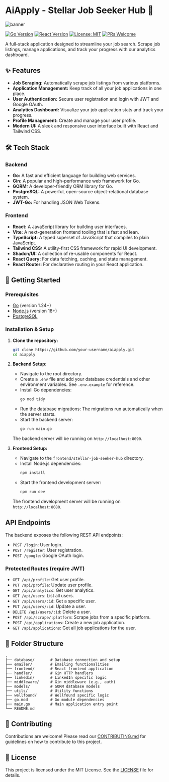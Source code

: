 # AiApply - Stellar Job Seeker Hub 🚀

![banner](https://i.imgur.com/EXAMPLE.png) <!-- Replace with a cool project banner -->

[![Go Version](https://img.shields.io/badge/go-1.24+-blue.svg)](https://golang.org)
[![React Version](https://img.shields.io/badge/react-18.3-blue.svg)](https://reactjs.org)
[![License: MIT](https://img.shields.io/badge/License-MIT-yellow.svg)](https://opensource.org/licenses/MIT)
[![PRs Welcome](https://img.shields.io/badge/PRs-welcome-brightgreen.svg)](CONTRIBUTING.md)

A full-stack application designed to streamline your job search. Scrape job listings, manage applications, and track your progress with our analytics dashboard.

## ✨ Features

- **Job Scraping:** Automatically scrape job listings from various platforms.
- **Application Management:** Keep track of all your job applications in one place.
- **User Authentication:** Secure user registration and login with JWT and Google OAuth.
- **Analytics Dashboard:** Visualize your job application stats and track your progress.
- **Profile Management:** Create and manage your user profile.
- **Modern UI:** A sleek and responsive user interface built with React and Tailwind CSS.

## 🛠️ Tech Stack

### Backend

- **Go:** A fast and efficient language for building web services.
- **Gin:** A popular and high-performance web framework for Go.
- **GORM:** A developer-friendly ORM library for Go.
- **PostgreSQL:** A powerful, open-source object-relational database system.
- **JWT-Go:** For handling JSON Web Tokens.

### Frontend

- **React:** A JavaScript library for building user interfaces.
- **Vite:** A next-generation frontend tooling that is fast and lean.
- **TypeScript:** A typed superset of JavaScript that compiles to plain JavaScript.
- **Tailwind CSS:** A utility-first CSS framework for rapid UI development.
- **Shadcn/UI:** A collection of re-usable components for React.
- **React Query:** For data fetching, caching, and state management.
- **React Router:** For declarative routing in your React application.

## 🚀 Getting Started

### Prerequisites

- [Go](https://golang.org/doc/install) (version 1.24+)
- [Node.js](https://nodejs.org/en/download/) (version 18+)
- [PostgreSQL](https://www.postgresql.org/download/)

### Installation & Setup

1.  **Clone the repository:**
    ```bash
    git clone https://github.com/your-username/aiapply.git
    cd aiapply
    ```

2.  **Backend Setup:**
    - Navigate to the root directory.
    - Create a `.env` file and add your database credentials and other environment variables. See `.env.example` for reference.
    - Install Go dependencies:
      ```bash
      go mod tidy
      ```
    - Run the database migrations:
      The migrations run automatically when the server starts.
    - Start the backend server:
      ```bash
      go run main.go
      ```
    The backend server will be running on `http://localhost:8090`.

3.  **Frontend Setup:**
    - Navigate to the `frontend/stellar-job-seeker-hub` directory.
    - Install Node.js dependencies:
      ```bash
      npm install
      ```
    - Start the frontend development server:
      ```bash
      npm run dev
      ```
    The frontend development server will be running on `http://localhost:8080`.

## API Endpoints

The backend exposes the following REST API endpoints:

- `POST /login`: User login.
- `POST /register`: User registration.
- `POST /google`: Google OAuth login.

### Protected Routes (require JWT)

- `GET /api/profile`: Get user profile.
- `PUT /api/profile`: Update user profile.
- `GET /api/analytics`: Get user analytics.
- `GET /api/users`: List all users.
- `GET /api/users/:id`: Get a specific user.
- `PUT /api/users/:id`: Update a user.
- `DELETE /api/users/:id`: Delete a user.
- `POST /api/scrape/:platform`: Scrape jobs from a specific platform.
- `POST /api/applications`: Create a new job application.
- `GET /api/applications`: Get all job applications for the user.

## 📂 Folder Structure

```
.
├── database/       # Database connection and setup
├── emailer/        # Emailing functionalities
├── frontend/       # React frontend application
├── handler/        # Gin HTTP handlers
├── linkedin/       # LinkedIn specific logic
├── middleware/     # Gin middleware (e.g., auth)
├── models/         # GORM database models
├── utils/          # Utility functions
├── wellfound/      # Wellfound specific logic
├── go.mod          # Go module dependencies
├── main.go         # Main application entry point
└── README.md
```

## 🤝 Contributing

Contributions are welcome! Please read our [CONTRIBUTING.md](CONTRIBUTING.md) for guidelines on how to contribute to this project.

## 📄 License

This project is licensed under the MIT License. See the [LICENSE](LICENSE) file for details.